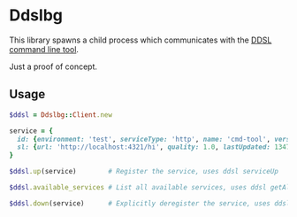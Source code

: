 # Ddslbg

This library spawns a child process which communicates with the
[DDSL command line tool](https://github.com/mbknor/ddsl/blob/master/ddsl-cmdline-tool/).

Just a proof of concept.

## Usage

```ruby
$ddsl = Ddslbg::Client.new

service = {
  id: {environment: 'test', serviceType: 'http', name: 'cmd-tool', version: '0.1'},
  sl: {url: 'http://localhost:4321/hi', quality: 1.0, lastUpdated: 1347398923243, ip: '127.0.0.1'}
}

$ddsl.up(service)        # Register the service, uses ddsl serviceUp

$ddsl.available_services # List all available services, uses ddsl getAllAvailableServices

$ddsl.down(service)      # Explicitly deregister the service, uses ddsl serviceDown
```
